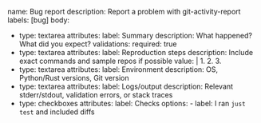 name: Bug report
description: Report a problem with git-activity-report
labels: [bug]
body:

- type: textarea
    attributes:
      label: Summary
      description: What happened? What did you expect?
    validations:
      required: true
- type: textarea
    attributes:
      label: Reproduction steps
      description: Include exact commands and sample repos if possible
      value: |
        1.
        2.
        3.
- type: textarea
    attributes:
      label: Environment
      description: OS, Python/Rust versions, Git version
- type: textarea
    attributes:
      label: Logs/output
      description: Relevant stderr/stdout, validation errors, or stack traces
- type: checkboxes
    attributes:
      label: Checks
      options:
        - label: I ran `just test` and included diffs
